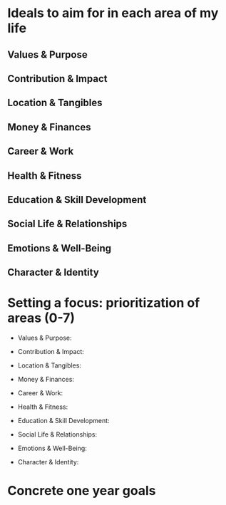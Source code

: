 # Ideals to aim for in each area of my life

## Values & Purpose


## Contribution & Impact


## Location & Tangibles


## Money & Finances


## Career & Work


## Health & Fitness


## Education & Skill Development


## Social Life & Relationships


## Emotions & Well-Being


## Character & Identity


# Setting a focus: prioritization of areas (0-7)

* Values & Purpose:

* Contribution & Impact:

* Location & Tangibles:

* Money & Finances:

* Career & Work:

* Health & Fitness:

* Education & Skill Development:

* Social Life & Relationships:

* Emotions & Well-Being:

* Character & Identity:

# Concrete one year goals
